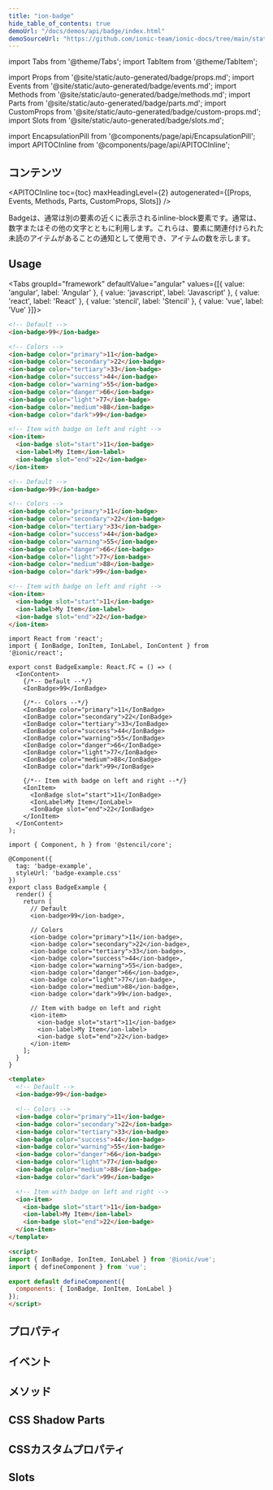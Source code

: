 ```yaml
---
title: "ion-badge"
hide_table_of_contents: true
demoUrl: "/docs/demos/api/badge/index.html"
demoSourceUrl: "https://github.com/ionic-team/ionic-docs/tree/main/static/demos/api/badge/index.html"
---
```

import Tabs from '@theme/Tabs';
import TabItem from '@theme/TabItem';

import Props from '@site/static/auto-generated/badge/props.md';
import Events from '@site/static/auto-generated/badge/events.md';
import Methods from '@site/static/auto-generated/badge/methods.md';
import Parts from '@site/static/auto-generated/badge/parts.md';
import CustomProps from '@site/static/auto-generated/badge/custom-props.md';
import Slots from '@site/static/auto-generated/badge/slots.md';

<head>
  <title>Badges | ion-badge: iOS & Android App Notification Badge Icons</title>
  <meta name="description" content="Badges are inline block elements that appear near other elements on iOS & Android apps—use ion-badges as notifications that indicate how many items there are." />
</head>

import EncapsulationPill from '@components/page/api/EncapsulationPill';
import APITOCInline from '@components/page/api/APITOCInline';

<EncapsulationPill type="shadow" />

<h2 className="table-of-contents__title">コンテンツ</h2>

<APITOCInline
  toc={toc}
  maxHeadingLevel={2}
  autogenerated={[Props, Events, Methods, Parts, CustomProps, Slots]}
/>



Badgeは、通常は別の要素の近くに表示されるinline-block要素です。通常は、数字またはその他の文字とともに利用します。これらは、要素に関連付けられた未読のアイテムがあることの通知として使用でき、アイテムの数を示します。




## Usage

<Tabs groupId="framework" defaultValue="angular" values={[{ value: 'angular', label: 'Angular' }, { value: 'javascript', label: 'Javascript' }, { value: 'react', label: 'React' }, { value: 'stencil', label: 'Stencil' }, { value: 'vue', label: 'Vue' }]}>

<TabItem value="angular">

```html
<!-- Default -->
<ion-badge>99</ion-badge>

<!-- Colors -->
<ion-badge color="primary">11</ion-badge>
<ion-badge color="secondary">22</ion-badge>
<ion-badge color="tertiary">33</ion-badge>
<ion-badge color="success">44</ion-badge>
<ion-badge color="warning">55</ion-badge>
<ion-badge color="danger">66</ion-badge>
<ion-badge color="light">77</ion-badge>
<ion-badge color="medium">88</ion-badge>
<ion-badge color="dark">99</ion-badge>

<!-- Item with badge on left and right -->
<ion-item>
  <ion-badge slot="start">11</ion-badge>
  <ion-label>My Item</ion-label>
  <ion-badge slot="end">22</ion-badge>
</ion-item>
```

</TabItem>


<TabItem value="javascript">

```html
<!-- Default -->
<ion-badge>99</ion-badge>

<!-- Colors -->
<ion-badge color="primary">11</ion-badge>
<ion-badge color="secondary">22</ion-badge>
<ion-badge color="tertiary">33</ion-badge>
<ion-badge color="success">44</ion-badge>
<ion-badge color="warning">55</ion-badge>
<ion-badge color="danger">66</ion-badge>
<ion-badge color="light">77</ion-badge>
<ion-badge color="medium">88</ion-badge>
<ion-badge color="dark">99</ion-badge>

<!-- Item with badge on left and right -->
<ion-item>
  <ion-badge slot="start">11</ion-badge>
  <ion-label>My Item</ion-label>
  <ion-badge slot="end">22</ion-badge>
</ion-item>
```

</TabItem>


<TabItem value="react">

```tsx
import React from 'react';
import { IonBadge, IonItem, IonLabel, IonContent } from '@ionic/react';

export const BadgeExample: React.FC = () => (
  <IonContent>
    {/*-- Default --*/}
    <IonBadge>99</IonBadge>

    {/*-- Colors --*/}
    <IonBadge color="primary">11</IonBadge>
    <IonBadge color="secondary">22</IonBadge>
    <IonBadge color="tertiary">33</IonBadge>
    <IonBadge color="success">44</IonBadge>
    <IonBadge color="warning">55</IonBadge>
    <IonBadge color="danger">66</IonBadge>
    <IonBadge color="light">77</IonBadge>
    <IonBadge color="medium">88</IonBadge>
    <IonBadge color="dark">99</IonBadge>

    {/*-- Item with badge on left and right --*/}
    <IonItem>
      <IonBadge slot="start">11</IonBadge>
      <IonLabel>My Item</IonLabel>
      <IonBadge slot="end">22</IonBadge>
    </IonItem>
  </IonContent>
);
```


</TabItem>


<TabItem value="stencil">

```tsx
import { Component, h } from '@stencil/core';

@Component({
  tag: 'badge-example',
  styleUrl: 'badge-example.css'
})
export class BadgeExample {
  render() {
    return [
      // Default
      <ion-badge>99</ion-badge>,

      // Colors
      <ion-badge color="primary">11</ion-badge>,
      <ion-badge color="secondary">22</ion-badge>,
      <ion-badge color="tertiary">33</ion-badge>,
      <ion-badge color="success">44</ion-badge>,
      <ion-badge color="warning">55</ion-badge>,
      <ion-badge color="danger">66</ion-badge>,
      <ion-badge color="light">77</ion-badge>,
      <ion-badge color="medium">88</ion-badge>,
      <ion-badge color="dark">99</ion-badge>,

      // Item with badge on left and right
      <ion-item>
        <ion-badge slot="start">11</ion-badge>
        <ion-label>My Item</ion-label>
        <ion-badge slot="end">22</ion-badge>
      </ion-item>
    ];
  }
}
```

</TabItem>


<TabItem value="vue">

```html
<template>
  <!-- Default -->
  <ion-badge>99</ion-badge>

  <!-- Colors -->
  <ion-badge color="primary">11</ion-badge>
  <ion-badge color="secondary">22</ion-badge>
  <ion-badge color="tertiary">33</ion-badge>
  <ion-badge color="success">44</ion-badge>
  <ion-badge color="warning">55</ion-badge>
  <ion-badge color="danger">66</ion-badge>
  <ion-badge color="light">77</ion-badge>
  <ion-badge color="medium">88</ion-badge>
  <ion-badge color="dark">99</ion-badge>

  <!-- Item with badge on left and right -->
  <ion-item>
    <ion-badge slot="start">11</ion-badge>
    <ion-label>My Item</ion-label>
    <ion-badge slot="end">22</ion-badge>
  </ion-item>
</template>

<script>
import { IonBadge, IonItem, IonLabel } from '@ionic/vue';
import { defineComponent } from 'vue';

export default defineComponent({
  components: { IonBadge, IonItem, IonLabel }
});
</script>
```

</TabItem>

</Tabs>

## プロパティ
<Props />

## イベント
<Events />

## メソッド
<Methods />

## CSS Shadow Parts
<Parts />

## CSSカスタムプロパティ
<CustomProps />

## Slots
<Slots />
